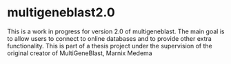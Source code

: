 # multigeneblast2.0
This is a work in progress for version 2.0 of multigeneblast. The main goal is to allow users to connect to online databases and to provide other extra functionality. This is part of a thesis project under the supervision of the original creator of MultiGeneBlast, Marnix Medema
